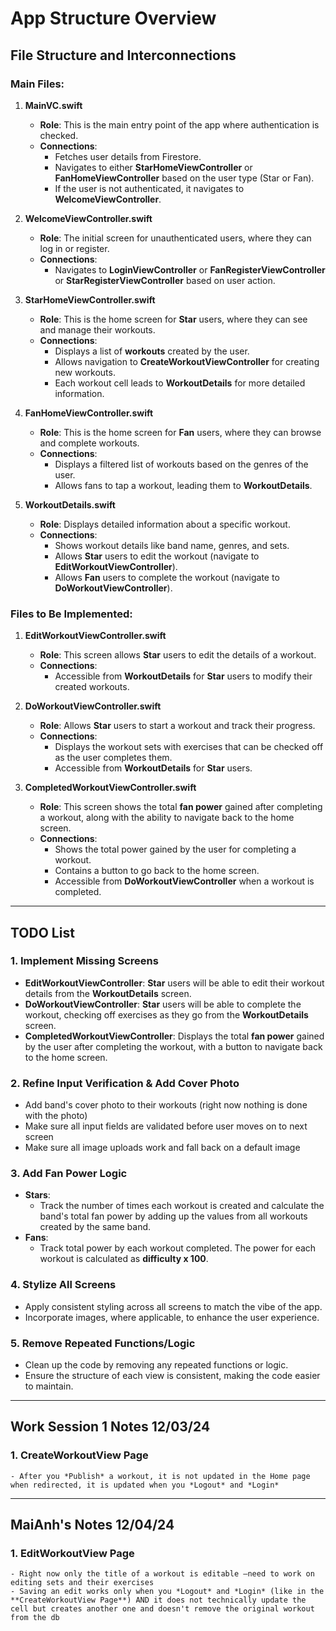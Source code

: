 
# App Structure Overview

## File Structure and Interconnections

### Main Files:
1. **MainVC.swift**  
   - **Role**: This is the main entry point of the app where authentication is checked.  
   - **Connections**:  
     - Fetches user details from Firestore.  
     - Navigates to either **StarHomeViewController** or **FanHomeViewController** based on the user type (Star or Fan).
     - If the user is not authenticated, it navigates to **WelcomeViewController**.

2. **WelcomeViewController.swift**  
   - **Role**: The initial screen for unauthenticated users, where they can log in or register.  
   - **Connections**:  
     - Navigates to **LoginViewController** or **FanRegisterViewController** or **StarRegisterViewController** based on user action.

3. **StarHomeViewController.swift**  
   - **Role**: This is the home screen for **Star** users, where they can see and manage their workouts.  
   - **Connections**:  
     - Displays a list of **workouts** created by the user.  
     - Allows navigation to **CreateWorkoutViewController** for creating new workouts.  
     - Each workout cell leads to **WorkoutDetails** for more detailed information.

4. **FanHomeViewController.swift**  
   - **Role**: This is the home screen for **Fan** users, where they can browse and complete workouts.  
   - **Connections**:  
     - Displays a filtered list of workouts based on the genres of the user.  
     - Allows fans to tap a workout, leading them to **WorkoutDetails**.

5. **WorkoutDetails.swift**  
   - **Role**: Displays detailed information about a specific workout.  
   - **Connections**:  
     - Shows workout details like band name, genres, and sets.  
     - Allows **Star** users to edit the workout (navigate to **EditWorkoutViewController**).  
     - Allows **Fan** users to complete the workout (navigate to **DoWorkoutViewController**).

### Files to Be Implemented:

1. **EditWorkoutViewController.swift**  
   - **Role**: This screen allows **Star** users to edit the details of a workout.  
   - **Connections**:  
     - Accessible from **WorkoutDetails** for **Star** users to modify their created workouts.

2. **DoWorkoutViewController.swift**  
   - **Role**: Allows **Star** users to start a workout and track their progress.  
   - **Connections**:  
     - Displays the workout sets with exercises that can be checked off as the user completes them.  
     - Accessible from **WorkoutDetails** for **Star** users.

3. **CompletedWorkoutViewController.swift**  
   - **Role**: This screen shows the total **fan power** gained after completing a workout, along with the ability to navigate back to the home screen.  
   - **Connections**:  
     - Shows the total power gained by the user for completing a workout.  
     - Contains a button to go back to the home screen.  
     - Accessible from **DoWorkoutViewController** when a workout is completed.

---

## TODO List

### 1. **Implement Missing Screens**
   - **EditWorkoutViewController**: **Star** users will be able to edit their workout details from the **WorkoutDetails** screen.
   - **DoWorkoutViewController**: **Star** users will be able to complete the workout, checking off exercises as they go from the **WorkoutDetails** screen.
   - **CompletedWorkoutViewController**: Displays the total **fan power** gained by the user after completing the workout, with a button to navigate back to the home screen.
   
### 2. **Refine Input Verification & Add Cover Photo**
   - Add band's cover photo to their workouts (right now nothing is done with the photo)
   - Make sure all input fields are validated before user moves on to next screen
   - Make sure all image uploads work and fall back on a default image

### 3. **Add Fan Power Logic**
   - **Stars**:  
     - Track the number of times each workout is created and calculate the band's total fan power by adding up the values from all workouts created by the same band.
   - **Fans**:  
     - Track total power by each workout completed. The power for each workout is calculated as **difficulty x 100**.
   
### 4. **Stylize All Screens**
   - Apply consistent styling across all screens to match the vibe of the app.  
   - Incorporate images, where applicable, to enhance the user experience.

### 5. **Remove Repeated Functions/Logic**
   - Clean up the code by removing any repeated functions or logic.  
   - Ensure the structure of each view is consistent, making the code easier to maintain.

---

## Work Session 1 Notes 12/03/24

### 1. **CreateWorkoutView Page**
    - After you *Publish* a workout, it is not updated in the Home page when redirected, it is updated when you *Logout* and *Login*

    
---
## MaiAnh's Notes 12/04/24
### 1. **EditWorkoutView Page**
    - Right now only the title of a workout is editable —need to work on editing sets and their exercises
    - Saving an edit works only when you *Logout* and *Login* (like in the **CreateWorkoutView Page**) AND it does not technically update the cell but creates another one and doesn't remove the original workout from the db
